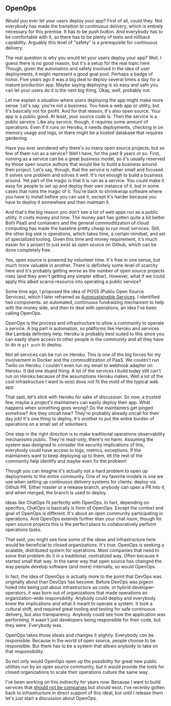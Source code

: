 ## OpenOps

Would you ever let your users deploy your app? First of all, could they. Not everybody has made the transition to continuous delivery, which is entirely necessary for this premise. It has to be push button. And everybody has to be comfortable with it, so there has to be plenty of tests and rollback capability. Arguably this level of "safety" is a prerequisite for continuous delivery.

The real question is why you would let your users deploy your app? Well, I guess there is no good reason, but it's a setup for the real topic here. Though, given the automation and safety involved in the idea of user deployments, it might represent a good goal post. Perhaps a badge of honor. Five years ago it was a big deal to deploy several times a day for a mature production app. Maybe saying deploying is so easy and safe you can let your users do it is the next big thing. Okay, well, probably not.

Let me explain a situation where users deploying the app might make more sense. Let's say, you're not a business. You have a web app or utility, but it's basically not for profit. And for that reason, it's also open source. Your app is a public good. At least, your source code is. Then the service is a public service. Like any service, though, it requires some amount of operations. Even if it runs on Heroku, it needs deployments, checking in on memory usage and logs, or there might be a hosted database that requires gardening.

Have you ever wondered why there's so many open source projects, but so few of them run as a service? Well I have, for the past 8 years or so. First, running as a service can be a great business model, so it's usually reserved by those open source authors that would like to build a business around their project. Let's say, though, that the service is rather small and focused. It solves one problem and solves it well. It's not enough to build a business around. Yet part of the magic is that it is run as a service. You could make it easy for people to set up and deploy their own instance of it, but in some cases that ruins the magic of it. You're back to shrinkwrap software where you have to install before you can use it, except it's harder because you have to deploy it somewhere and then maintain it. 

And that's the big reason you don't see a lot of web apps run as a public utility. It costs money and time. The money part has gotten quite a bit better. Both PaaS and containers and the general commoditization of cloud computing has made the baseline pretty cheap to run most services. Still, the other big sink is operations, which takes time, a certain mindset, and set of specialized tooling. Given this time and money requirement, it's much easier for a project to just exist as open source on Github, which can be done completely free.

Yes, open source is powered by volunteer time. It's free in one sense, but much more valuable in another. There is definitely some level of scarcity here and it's probably getting worse as the number of open source projects rises (and they aren't getting any simpler either). However, what if we could apply this albeit scarce resource into operating a public service? 

Some time ago, I proposed the idea of POSS (Public Open Source Services), which I later reframed as [Autosustainable Services](https://vimeo.com/60885711). I identified two components: an automated, continuous fundraising mechanism to help with the money side, and then to deal with operations, an idea I've been calling OpenOps. 

OpenOps is the process and infrastructure to allow a community to operate a service. A big part is automation, so platforms like Heroku and services like Lambda definitely help. Heroku is probably best suited to this since you can easily share access to other people in the community and all they have to do is `git push` to deploy. 

Not all services can be run on Heroku. This is one of the big forces for my involvement in Docker and the commoditization of PaaS. We couldn't run Twilio on Heroku. I couldn't even run my email to webhook adapter on Heroku. It did one stupid thing. A lot of the services I build today still can't run on Heroku because of the assumptions Heroku makes. Well a lot of the cool infrastructure I want to exist does not fit the mold of the typical web app. 

That said, let's stick with Heroku for sake of discussion. So now, a trusted few, maybe a project's maintainers can easily deploy their app. What happens when something goes wrong? Do the maintainers get pinged somehow? Are they oncall now? They're probably already oncall for their day job! It's one thing to deploy, it's another to put the entire burden of operations on a small set of volunteers. 

One step in the right direction is to make traditional operations observability mechanisms public. They're read-only, there's no harm. Assuming the system was designed to consider the security implications of this, everybody could have access to logs, metrics, exceptions. If the maintainers want to keep deploying up to them, let the rest of the community help identify and maybe even fix the problem!

Though you can imagine it's actually not a hard problem to open up deployments to the entire community. One of my favorite models is one we use when setting up continuous delivery systems for clients: deploy via Github PR. Either master or a release branch, anybody can open a PR into it, and when merged, the branch is used to deploy. 

Ideas like ChatOps fit perfectly with OpenOps. In fact, depending on specifics, ChatOps is basically is form of OpenOps. Except the context and goal of OpenOps is different. It's about an open community participating in operations. And OpenOps extends further than your chat room, though for open source projects this is the perfect place to collaboratively perform operations tasks. 

That said, you might see how some of the ideas and infrastructure here would be beneficial to closed organizations. It's true. OpenOps is seeking a scalable, distributed system for operations. Most companies that need to solve that problem do it in a traditional, centralized way. Often because it started small that way. In the same way that open source has changed the way people develop software (and more) internally, so would OpenOps. 

In fact, the idea of OpenOps is actually more to the point that DevOps was originally about than DevOps has become. Before DevOps was pigeon holed into being just about infrastructure as code, or hybrid developer-operators, it was born out of organizations that made operations an organization-wide responsibility. Anybody could deploy and everybody knew the implications and what it meant to operate a system. It took a cultural shift, and required great tooling and testing for safe continuous delivery, but also transparency. Anybody could see how the application was performing. It wasn't just developers being responsible for their code, but they were. Everybody was. 

OpenOps takes those ideals and changes it slightly. Everybody *can* be responsible. Because in the world of open source, people choose to be responsible. But there has to be a system that allows anybody to take on that responsibility. 

So not only would OpenOps open up the possibility for great new public utilities run by an open source community, but it would provide the tools for closed organizations to scale their operations culture the same way. 

I've been working on this indirectly for years now. Because I want to build services that [should not be companies](http://progrium.com/wiki/BeyondStartups/) but should exist. I've recently gotten back to infrastructure in direct support of this ideal, but until I release them let's just start a discussion about OpenOps. 
